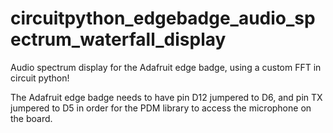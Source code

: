 # circuitpython_edgebadge_audio_spectrum_waterfall_display
Audio spectrum display for the Adafruit edge badge, using a custom FFT in circuit python!

The Adafruit edge badge needs to have pin D12 jumpered to D6, and pin TX jumpered to D5 
in order for the PDM library to access the microphone on the board.
